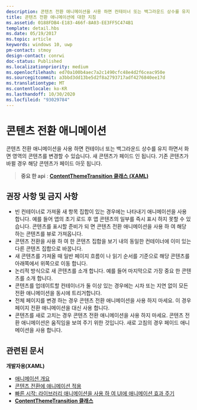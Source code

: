 ```yaml
---
description: 콘텐츠 전환 애니메이션을 사용 하면 컨테이너 또는 백그라운드 상수를 유지 하면서 화면 영역의 콘텐츠를 변경할 수 있습니다. 새 콘텐츠가 페이드 인 됩니다. 기존 콘텐츠가 바뀔 경우 해당 콘텐츠가 페이드 아웃 됩니다.
title: 콘텐츠 전환 애니메이션에 대한 지침
ms.assetid: 0188FDB4-E183-466f-8A03-EE3FF5C474B1
template: detail.hbs
ms.date: 05/19/2017
ms.topic: article
keywords: windows 10, uwp
pm-contact: stmoy
design-contact: conrwi
doc-status: Published
ms.localizationpriority: medium
ms.openlocfilehash: ed70a100b4aec7a2c1490cfc48e4d2f6ceac950e
ms.sourcegitcommit: a3bbd3dd13be5d2f8a2793717adf4276840ee17d
ms.translationtype: MT
ms.contentlocale: ko-KR
ms.lasthandoff: 10/30/2020
ms.locfileid: "93029784"
---
```

# <a name="content-transition-animations"></a>콘텐츠 전환 애니메이션



콘텐츠 전환 애니메이션을 사용 하면 컨테이너 또는 백그라운드 상수를 유지 하면서 화면 영역의 콘텐츠를 변경할 수 있습니다. 새 콘텐츠가 페이드 인 됩니다. 기존 콘텐츠가 바뀔 경우 해당 콘텐츠가 페이드 아웃 됩니다.

> **중요 한 api** : [ **ContentThemeTransition 클래스 (XAML)**](/uwp/api/windows.ui.xaml.media.animation.contentthemetransition)

## <a name="dos-and-donts"></a>권장 사항 및 금지 사항


-   빈 컨테이너로 가져올 새 항목 집합이 있는 경우에는 나타내기 애니메이션을 사용 합니다. 예를 들어 앱의 초기 로드 후 앱 콘텐츠의 일부를 즉시 표시 하지 못할 수 있습니다. 콘텐츠를 표시할 준비가 되 면 콘텐츠 전환 애니메이션을 사용 하 여 해당 하는 콘텐츠를 뷰로 가져옵니다.
-   콘텐츠 전환을 사용 하 여 한 콘텐츠 집합을 보기 내의 동일한 컨테이너에 이미 있는 다른 콘텐츠 집합으로 바꿉니다.
-   새 콘텐츠를 가져올 때 일반 페이지 흐름이 나 읽기 순서를 기준으로 해당 콘텐츠를 아래쪽에서 위쪽으로 이동 합니다.
-   논리적 방식으로 새 콘텐츠를 소개 합니다. 예를 들어 마지막으로 가장 중요 한 콘텐츠를 소개 합니다.
-   콘텐츠를 업데이트할 컨테이너가 둘 이상 있는 경우에는 시차 또는 지연 없이 모든 전환 애니메이션을 동시에 트리거합니다.
-   전체 페이지를 변경 하는 경우 콘텐츠 전환 애니메이션을 사용 하지 마세요. 이 경우 페이지 전환 애니메이션을 대신 사용 합니다.
-   콘텐츠를 새로 고치는 경우 콘텐츠 전환 애니메이션을 사용 하지 마세요. 콘텐츠 전환 애니메이션은 움직임을 보여 주기 위한 것입니다. 새로 고침의 경우 페이드 애니메이션을 사용 합니다.



## <a name="related-articles"></a>관련된 문서

**개발자용(XAML)**
* [애니메이션 개요](./xaml-animation.md)
* [콘텐츠 전환에 애니메이션 적용](/previous-versions/windows/apps/jj649426(v=win.10))
* [빠른 시작: 라이브러리 애니메이션을 사용 하 여 UI에 애니메이션 효과 주기](/previous-versions/windows/apps/hh452703(v=win.10))
* [**ContentThemeTransition 클래스**](/uwp/api/windows.ui.xaml.media.animation.contentthemetransition)

 

 
